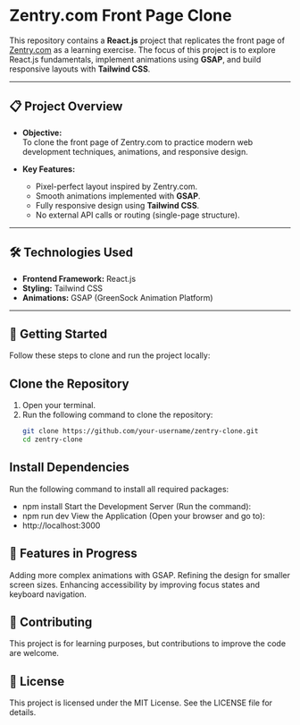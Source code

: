 # Zentry.com Front Page Clone

This repository contains a **React.js** project that replicates the front page of [Zentry.com](https://zentry.com) as a learning exercise. The focus of this project is to explore React.js fundamentals, implement animations using **GSAP**, and build responsive layouts with **Tailwind CSS**.

---

## 📋 **Project Overview**

- **Objective:**  
  To clone the front page of Zentry.com to practice modern web development techniques, animations, and responsive design.

- **Key Features:**
  - Pixel-perfect layout inspired by Zentry.com.
  - Smooth animations implemented with **GSAP**.
  - Fully responsive design using **Tailwind CSS**.
  - No external API calls or routing (single-page structure).

---

## 🛠️ **Technologies Used**

- **Frontend Framework:** React.js  
- **Styling:** Tailwind CSS  
- **Animations:** GSAP (GreenSock Animation Platform)  

---

## 🚀 **Getting Started**

Follow these steps to clone and run the project locally:

## **Clone the Repository**
1. Open your terminal.
2. Run the following command to clone the repository:
   ```bash
   git clone https://github.com/your-username/zentry-clone.git
   cd zentry-clone

## Install Dependencies

Run the following command to install all required packages:
- npm install
Start the Development Server (Run the command):
- npm run dev
View the Application (Open your browser and go to):
- http://localhost:3000

## 🌟 Features in Progress
Adding more complex animations with GSAP.
Refining the design for smaller screen sizes.
Enhancing accessibility by improving focus states and keyboard navigation.

## 🤝 Contributing
This project is for learning purposes, but contributions to improve the code are welcome.

## 📄 License
This project is licensed under the MIT License. See the LICENSE file for details.
